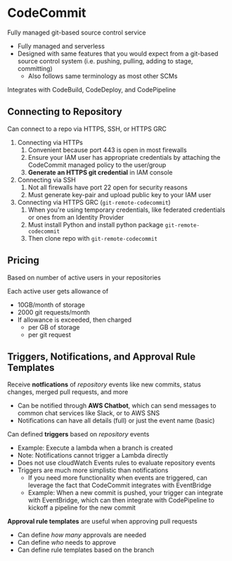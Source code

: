 # CodeCommit

Fully managed git-based source control service
- Fully managed and serverless
- Designed with same features that you would expect from a git-based source control system (i.e. pushing, pulling, adding to stage, committing)
	- Also follows same terminology as most other SCMs

Integrates with CodeBuild, CodeDeploy, and CodePipeline

## Connecting to Repository

Can connect to a repo via HTTPS, SSH, or HTTPS GRC

1. Connecting via HTTPs
	1. Convenient because port 443 is open in most firewalls
	2. Ensure your IAM user has appropriate credentials by attaching the CodeCommit managed policy to the user/group
	3. **Generate an HTTPS git credential** in IAM console
2. Connecting via SSH
	1. Not all firewalls have port 22 open for security reasons
	2. Must generate key-pair and upload public key to your IAM user
3. Connecting via HTTPS GRC (`git-remote-codecommit`)
	1. When you're using temporary credentials, like federated credentials or ones from an Identity Provider
	2. Must install Python and install python package `git-remote-codecommit`
	3. Then clone repo with `git-remote-codecommit`

## Pricing

Based on number of active users in your repositories

Each active user gets allowance of
- 10GB/month of storage
- 2000 git requests/month
- If allowance is exceeded, then charged
	- per GB of storage
	- per git request

## Triggers, Notifications, and Approval Rule Templates

Receive **notfications** of _repository_ events like new commits, status changes, merged pull requests, and more
- Can be notified through **AWS Chatbot**, which can send messages to common chat services like Slack, or to AWS SNS
- Notifications can have all details (full) or just the event name (basic)

Can defined **triggers** based on _repository_ events
- Example: Execute a lambda when a branch is created
- Note: Notifications cannot trigger a Lambda directly
- Does not use cloudWatch Events rules to evaluate repository events
- Triggers are much more simplistic than notifications
	- If you need more functionality when events are triggered, can leverage the fact that CodeCommit integrates with EventBridge
	- Example: When a new commit is pushed, your trigger can integrate with EventBridge, which can then integrate with CodePipeline to kickoff a pipeline for the new commit

**Approval rule templates** are useful when approving pull requests
- Can define _how many_ approvals are needed
- Can define _who_ needs to approve
- Can define rule templates based on the branch
